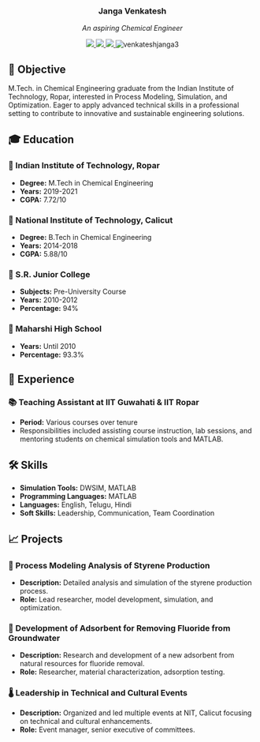 <div align="center">

### Janga Venkatesh

<i>An aspiring Chemical Engineer </i>

<a href="mailto:venkatesh.jangaa@gmail.com">
<img src="https://img.shields.io/badge/Email-venkatesh.jangaa@gmail.com-orange?style=flat&logo=gmail"/>
</a>
<a href="https://www.linkedin.com/in/jangavenkatesh/">
<img src="https://img.shields.io/badge/LinkedIn-JANGAVENKATESH-blue?style=flat&logo=linkedin"/>
</a>
<a href="https://github.com/venkateshjanga3">
<img src="https://img.shields.io/badge/GitHub-venkateshjanga3-lightgrey?style=flat&logo=github"/>
</a>

<img src="https://komarev.com/ghpvc/?username=venkateshjanga3&label=Profile%20views&color=0e75b6&style=flat" alt="venkateshjanga3" />

</div>

## 📌 Objective

<p>
M.Tech. in Chemical Engineering graduate from the Indian Institute of Technology, Ropar, interested in Process Modeling, Simulation, and Optimization. Eager to apply advanced technical skills in a professional setting to contribute to innovative and sustainable engineering solutions.
</p>

## 🎓 Education

### 🏫 Indian Institute of Technology, Ropar
- **Degree:** M.Tech in Chemical Engineering
- **Years:** 2019-2021
- **CGPA:** 7.72/10

### 🏫 National Institute of Technology, Calicut
- **Degree:** B.Tech in Chemical Engineering
- **Years:** 2014-2018
- **CGPA:** 5.88/10

### 🏫 S.R. Junior College
- **Subjects:** Pre-University Course
- **Years:** 2010-2012
- **Percentage:** 94%

### 🏫 Maharshi High School
- **Years:** Until 2010
- **Percentage:** 93.3%

## 💼 Experience

### 📚 Teaching Assistant at IIT Guwahati & IIT Ropar
- **Period:** Various courses over tenure
- Responsibilities included assisting course instruction, lab sessions, and mentoring students on chemical simulation tools and MATLAB.

## 🛠 Skills

- **Simulation Tools:** DWSIM, MATLAB
- **Programming Languages:** MATLAB
- **Languages:** English, Telugu, Hindi
- **Soft Skills:** Leadership, Communication, Team Coordination

## 📈 Projects

### 🔄 Process Modeling Analysis of Styrene Production
- **Description:** Detailed analysis and simulation of the styrene production process.
- **Role:** Lead researcher, model development, simulation, and optimization.

### 🚰 Development of Adsorbent for Removing Fluoride from Groundwater
- **Description:** Research and development of a new adsorbent from natural resources for fluoride removal.
- **Role:** Researcher, material characterization, adsorption testing.

### 🌡️ Leadership in Technical and Cultural Events
- **Description:** Organized and led multiple events at NIT, Calicut focusing on technical and cultural enhancements.
- **Role:** Event manager, senior executive of committees.

